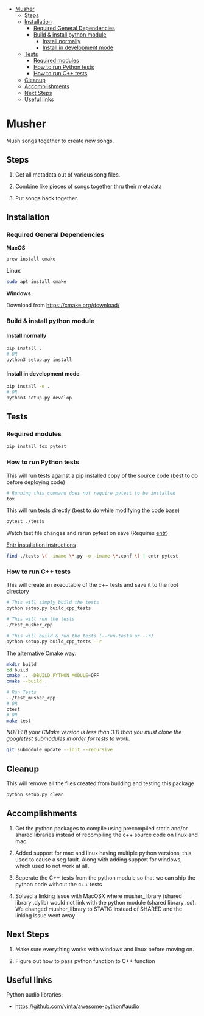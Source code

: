<!-- MarkdownTOC -->

- [Musher](#musher)
    - [Steps](#steps)
    - [Installation](#installation)
        - [Required General Dependencies](#required-general-dependencies)
        - [Build & install python module](#build--install-python-module)
            - [Install normally](#install-normally)
            - [Install in development mode](#install-in-development-mode)
    - [Tests](#tests)
        - [Required modules](#required-modules)
        - [How to run Python tests](#how-to-run-python-tests)
        - [How to run C++ tests](#how-to-run-c-tests)
    - [Cleanup](#cleanup)
    - [Accomplishments](#accomplishments)
    - [Next Steps](#next-steps)
    - [Useful links](#useful-links)

<!-- /MarkdownTOC -->


# Musher
Mush songs together to create new songs.

## Steps

1. Get all metadata out of various song files.

2. Combine like pieces of songs together thru their metadata

3. Put songs back together. 


## Installation

### Required General Dependencies

**MacOS**
```sh
brew install cmake
```

**Linux**
```sh
sudo apt install cmake
```

**Windows**

Download from https://cmake.org/download/


### Build & install python module

#### Install normally

```sh
pip install .
# OR
python3 setup.py install
```

#### Install in development mode

```sh
pip install -e .
# OR
python3 setup.py develop
```

## Tests

### Required modules

```sh
pip install tox pytest
```

### How to run Python tests

This will run tests against a pip installed copy of the source code (best to do before deploying code)

```sh
# Running this command does not require pytest to be installed
tox 
```

This will run tests directly (best to do while modifying the code base)

```sh
pytest ./tests
```

Watch test file changes and rerun pytest on save (Requires [entr](https://bitbucket.org/eradman/entr/src/default/))

[Entr installation instructions](https://bitbucket.org/eradman/entr/src/default/)

```sh
find ./tests \( -iname \*.py -o -iname \*.conf \) | entr pytest
```

### How to run C++ tests

This will create an executable of the c++ tests and save it to the root directory

```sh
# This will simply build the tests
python setup.py build_cpp_tests

# This will run the tests
./test_musher_cpp

# This will build & run the tests (--run-tests or --r)
python setup.py build_cpp_tests --r
```

The alternative Cmake way:

```sh
mkdir build
cd build
cmake .. -DBUILD_PYTHON_MODULE=OFF
cmake --build .

# Run Tests
../test_musher_cpp
# OR
ctest
# OR
make test
```

_NOTE: If your CMake version is less than 3.11 than you must clone the googletest submodules in order for tests to work._

```sh
git submodule update --init --recursive
```

## Cleanup

This will remove all the files created from building and testing this package

```sh
python setup.py clean
```

## Accomplishments

1. Get the python packages to compile using precompiled static and/or shared libraries instead of recompiling the c++ source code on linux and mac.

2. Added support for mac and linux having multiple python versions, this used to cause a seg fault. Along with adding support for windows, which used to not work at all.

3. Seperate the C++ tests from the python module so that we can ship the python code without the c++ tests

4. Solved a linking issue with MacOSX where musher_library (shared library .dylib) would not link with the python module (shared library .so). We changed musher_library to STATIC instead of SHARED and the linking issue went away.

## Next Steps

1. Make sure everything works with windows and linux before moving on.

2. Figure out how to pass python function to C++ function

## Useful links

Python audio libraries:

* https://github.com/vinta/awesome-python#audio